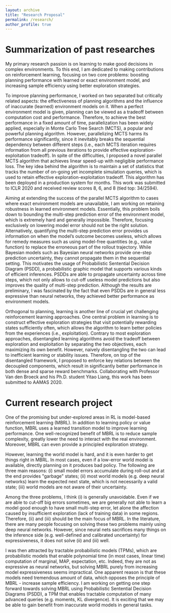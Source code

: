 ```yaml
---
layout: archive
title: "Research Proposal"
permalink: /research/
author_profile: true
---
```


Summarization of past researches
======
My primary research passion is on learning to make good decisions in complex environments. To this end, I am dedicated to making contributions on reinforcement learning, focusing on two core problems: boosting planning performance with learned or exact environment model, and increasing sample efficiency using better exploration strategies. 

To improve planning performance, I worked on two separated but critically related aspects: the effectiveness of planning algorithms and the influence of inaccurate (learned) environment models on it. When a perfect environment model is given, planning can be viewed as a tradeoff between computation cost and performance. Therefore, to achieve the best performance in a fixed amount of time, parallelization has been widely applied, especially in Monte Carlo Tree Search (MCTS), a popular and powerful planning algorithm. However, parallelizing MCTS harms its performance significantly, since it inevitably breaks the sequential dependency between different steps (i.e., each MCTS iteration requires information from all previous iterations to provide effective exploration-exploitation tradeoff). In spite of the difficulties, I proposed a novel parallel MCTS algorithm that achieves linear speed-up with negligible performance loss. The key idea behind the algorithm is to maintain a set of statistics that tracks the number of on-going yet incomplete simulation queries, which is used to retain effective exploration-exploitation tradeoff. This algorithm has been deployed in a production system for months. This work was submitted to ICLR 2020 and received review scores 8, 6, and 8 (tied top: 34/2594).

Aiming at extending the success of the parallel MCTS algorithm to cases where exact environment models are unavailable, I am working on retaining robustness in learned environment models.  Essentially, this problem boils down to bounding the multi-step prediction error of the environment model, which is extremely hard and generally impossible. Therefore, focusing exclusively on lowering model error should not be the right solution. Alternatively, quantifying the multi-step prediction error provides us information on when the model’s outcome becomes useless, which allows for remedy measures such as using model-free quantities (e.g., value function) to replace the erroneous part of the rollout trajectory. While Bayesian models such as Bayesian neural networks provide one-step prediction uncertainty, they cannot propagate them in the sequential setting. This motivates the usage of Probabilistic Sentential Decision Diagram (PSDD), a probabilistic graphic model that supports various kinds of efficient inferences. PSDDs are able to propagate uncertainty across time steps, which not only allows to cut-off useless model predictions but also improves the quality of multi-step prediction. Although the results are preliminary, I was fascinated by the fact that even PSDDs are in general less expressive than neural networks, they achieved better performance as environment models.

Orthogonal to planning, learning is another line of crucial yet challenging reinforcement learning approaches. One central problem in learning is to construct effective exploration strategies that visit potentially rewarding states sufficiently often, which allows the algorithm to learn better policies from the experiences (i.e., exploitation). Contrary to most exploration approaches, disentangled learning algorithms avoid the tradeoff between exploration and exploitation by separating the two objectives, each maximizing its own benefit. However, naively disentangling the two can lead to inefficient learning or stability issues. Therefore, on top of the disentangled framework, I proposed to enforce key relations between the decoupled components, which result in significantly better performance in both dense and sparse reward benchmarks. Collaborating with Professor Van den Broeck and his Ph.D. student Yitao Liang, this work has been submitted to AAMAS 2020.


Current research project
======
One of the promising but under-explored areas in RL is model-based reinforcement learning (MBRL). In addition to learning policy or value function, MBRL uses a learned transition model to improve learning performance. One well-recognized benefit of MBRL is to reduce sample complexity, greatly lower the need to interact with the real environment. Moreover, MBRL can even provide a principled exploration strategy.

However, learning the world model is hard, and it is even harder to get things right in MBRL. In most cases, even if a low-error world model is available, directly planning on it produces bad policy. The following are three main reasons: (i) small model errors accumulate during roll-out and at the end provides "garbage" states; (ii) most world models (e.g. deep neural networks) learn the expected next state, which is not necessarily a valid state; (iii) world models are not aware of their uncertainty. 

Among the three problems, I think (i) is generally unavoidable. Even if we are able to cut-off big errors sometimes, we are generally not able to learn a model good enough to have small multi-step error, let alone the affection caused by insufficient exploration (lack of training data) in some regions. Therefore, (ii) and (iii) should be the main focus of MBRL. In the literature, there are many people focusing on solving these two problems mainly using deep neural networks. However, since neural nets sacrifices many things on the inference side (e.g. well-defined and calibrated uncertainty) for expressiveness, it does not solve (ii) and (iii) well.

I was then attracted by tractable probabilistic models (TPMs), which are probabilistic models that enable polynomial time (in most cases, linear time) computation of marginal, MAP, expectation, etc. Indeed, they are not as expressive as neural networks, but solving MBRL purely from increasing model expressiveness seems impractical. One apparent reason is that these models need tremendous amount of data, which opposes the principle of MBRL - increase sample efficiency. I am working on getting one step forward towards solving MBRL using Probabilistic Sentential Decision Diagrams (PSDD), a TPM that enables tractable computation of many advanced queries (e.g. moments, KL divergence). It is exciting that we may be able to gain benefit from inaccurate world models in general tasks.

